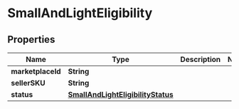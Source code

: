 
# SmallAndLightEligibility

## Properties
Name | Type | Description | Notes
------------ | ------------- | ------------- | -------------
**marketplaceId** | **String** |  | 
**sellerSKU** | **String** |  | 
**status** | [**SmallAndLightEligibilityStatus**](SmallAndLightEligibilityStatus.md) |  | 



